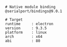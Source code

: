    # Native module binding
    @serialport/bindings@9.0.1

    # Target
    runtime     : electron
    version     : 9.3.5
    platform    : linux
    arch        : x64
    abi         : 80
